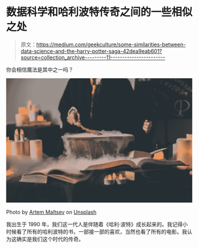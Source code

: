 # 数据科学和哈利波特传奇之间的一些相似之处

> 原文：<https://medium.com/geekculture/some-similarities-between-data-science-and-the-harry-potter-saga-42dea9eab601?source=collection_archive---------11----------------------->

你会相信魔法是其中之一吗？

![](img/8ac281b90d853bc2f356bea774915372.png)

Photo by [Artem Maltsev](https://unsplash.com/@art_maltsev?utm_source=unsplash&utm_medium=referral&utm_content=creditCopyText) on [Unsplash](https://unsplash.com/s/photos/harry-potter?utm_source=unsplash&utm_medium=referral&utm_content=creditCopyText)

我出生于 1990 年，我们这一代人是伴随着《哈利·波特》成长起来的。我记得小时候看了所有的哈利波特的书，一部接一部的喜欢，当然也看了所有的电影。我认为这确实是我们这个时代的传奇。